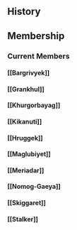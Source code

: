 ## History
## Membership
### Current Members
#### [[Bargrivyek]]
#### [[Grankhul]]
#### [[Khurgorbayag]]
#### [[Kikanuti]]
#### [[Hruggek]]
#### [[Maglubiyet]]
#### [[Meriadar]]
#### [[Nomog-Gaeya]]
#### [[Skiggaret]]
#### [[Stalker]]